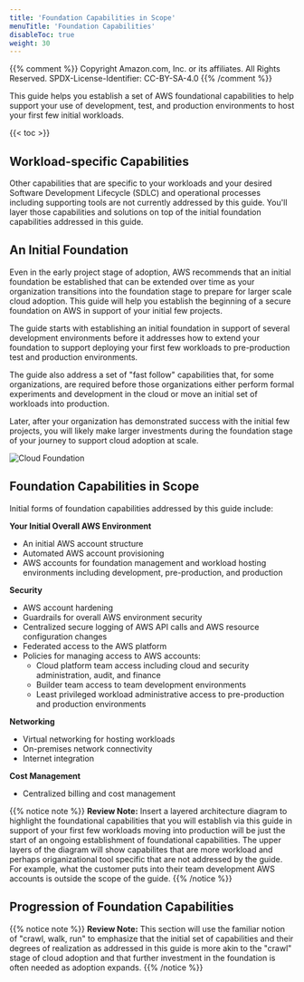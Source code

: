 ```yaml
---
title: 'Foundation Capabilities in Scope'
menuTitle: 'Foundation Capabilities'
disableToc: true
weight: 30
---
```


{{% comment %}}
Copyright Amazon.com, Inc. or its affiliates. All Rights Reserved.
SPDX-License-Identifier: CC-BY-SA-4.0
{{% /comment %}}

This guide helps you establish a set of AWS foundational capabilities to help support your use of development, test, and production environments to host your first few initial workloads.  

{{< toc >}}

## Workload-specific Capabilities

Other capabilities that are specific to your workloads and your desired Software Development Lifecycle (SDLC) and operational processes including supporting tools are not currently addressed by this guide. You'll layer those capabilities and solutions on top of the initial foundation capabilities addressed in this guide.

## An Initial Foundation

Even in the early project stage of adoption, AWS recommends that an initial foundation be established that can be extended over time as your organization transitions into the foundation stage to prepare for larger scale cloud adoption. This guide will help you establish the beginning of a secure foundation on AWS in support of your initial few projects.

The guide starts with establishing an initial foundation in support of several development environments before it addresses how to extend your foundation to support deploying your first few workloads to pre-production test and production environments.  

The guide also address a set of "fast follow" capabilities that, for some organizations, are required before those organizations either perform formal experiments and development in the cloud or move an initial set of workloads into production.

Later, after your organization has demonstrated success with the initial few projects, you will likely make larger investments during the foundation stage of your journey to support cloud adoption at scale.

![Cloud Foundation](/images/00-intro/foundation.png)

## Foundation Capabilities in Scope

Initial forms of foundation capabilities addressed by this guide include:

**Your Initial Overall AWS Environment**
* An initial AWS account structure
* Automated AWS account provisioning
* AWS accounts for foundation management and workload hosting environments including development, pre-production, and production

**Security**
* AWS account hardening
* Guardrails for overall AWS environment security
* Centralized secure logging of AWS API calls and AWS resource configuration changes
* Federated access to the AWS platform
* Policies for managing access to AWS accounts:
  * Cloud platform team access including cloud and security administration, audit, and finance
  * Builder team access to team development environments
  * Least privileged workload administrative access to pre-production and production environments

**Networking**
* Virtual networking for hosting workloads
* On-premises network connectivity
* Internet integration

**Cost Management**
* Centralized billing and cost management

{{% notice note %}}
**Review Note:** Insert a layered architecture diagram to highlight the foundational capabilities that you will establish via this guide in support of your first few workloads moving into production will be just the start of an ongoing establishment of foundational capabilities.  The upper layers of the diagram will show capabilites that are more workload and perhaps origanizational tool specific that are not addressed by the guide.  For example, what the customer puts into their team development AWS accounts is outside the scope of the guide.
{{% /notice %}}

## Progression of Foundation Capabilities

{{% notice note %}}
**Review Note:** This section will use the familiar notion of "crawl, walk, run" to emphasize that the initial set of capabilities and their degrees of realization as addressed in this guide is more akin to the "crawl" stage of cloud adoption and that further investment in the foundation is often needed as adoption expands. 
{{% /notice %}}